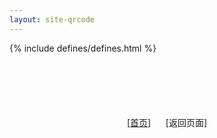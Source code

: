 ```yaml
---
layout: site-qrcode
---
```

{% include defines/defines.html %}
<div style="margin:100px 0 100px 0;text-align: center;">
	<div id='qrcode'></div>
	<div id='url' style="color:#979797;margin: 4px 0 4px 0"></div>
	<div>
		[<a href="{{baseurl}}/index.html" title="返回网站首页">首页</a>]
		&nbsp;&nbsp;&nbsp;&nbsp;
		[<a id="back_page"  title="返回页面">返回页面</a>]
	</div>
</div>
<script type="text/javascript">
	var getUrlParam = function (name) {
		var reg = new RegExp("(^|&)" + name + "=([^&]*)(&|$)");
		var r = window.location.search.substr(1).match(reg);
		if (r != null) return unescape(r[2]); return null;
	}
    // qrcode
    $('#qrcode').qrcode(
        {
            width: 200,
            height: 200,
            text: getUrlParam("url")
        });
    $("#qrcode").css({
        width: 200,
        height: 200, 
        border: "4px solid black",
        padding: "2px",
        "margin-left": "auto",
        "margin-right": "auto",
    });

    

	console.log(getUrlParam("url"))
	document.getElementById('url').innerText=decodeURI( getUrlParam("url") );
	document.getElementById('back_page').href=getUrlParam("url");
   
</script>
